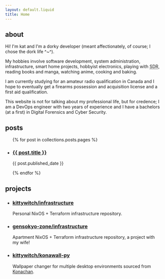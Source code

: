 ```yaml
---
layout: default.liquid
title: Home
---
```


<section id="about">

## about

Hi! I'm kat and I'm a dorky developer (meant affectionately, of course; I chose the dork life ^~^).

My hobbies involve software development, system administration, infrastructure, smart home projects, hobbyist electronics, playing with <abbr title="software defined radio">SDR</abbr>, reading books and manga, watching anime, cooking and baking.

I am currently studying for an amateur radio qualification in Canada and I hope to eventually get a firearms possession and acquisition license and a first aid qualification.</p>

This website is not for talking about my professional life, but for credence; I am a DevOps engineer with two years of experience and I have a bachelors (at a first) in Digital Forensics and Cyber Security.

</section>

<section id="posts">

## posts

<nav>
<ul>
{% for post in collections.posts.pages %}
<li>
    <article>
        <a href="{{ post.permalink }}"><h3>{{ post.title }}</h3></a>
        <p><time>{{ post.published_date }}</time></P>
    </article>
</li>
{% endfor %}
</ul>
</nav>

</section>

<section id="projects">

## projects

<nav>
    <ul>
            <li>
                <article>
                    <a href="https://github.com/kittywitch/infrastructure">
                        <h3>kittywitch/infrastructure</h3>
                    </a>
                    <p>Personal NixOS + Terraform infrastructure repository.</p>
                </article>
            </li>
            <li>
                <article>
                    <a href="https://github.com/gensokyo.zone/infrastructure">
                        <h3>gensokyo-zone/infrastructure</h3>
                    </a>
                    <p>Apartment NixOS + Terraform infrastructure repository, a project with my wife!</p>
                </article>
            </li>
        <li>
            <article>
                <a href="https://github.com/kittywitch/konawall-py">
                    <h3>kittywitch/konawall-py</h3>
                </a>
                <p>Wallpaper changer for multiple desktop environments sourced from <a href="https://konachan.com">Konachan</a>.</p>
            </article>
        </li>
    </ul>
</nav>

</section>